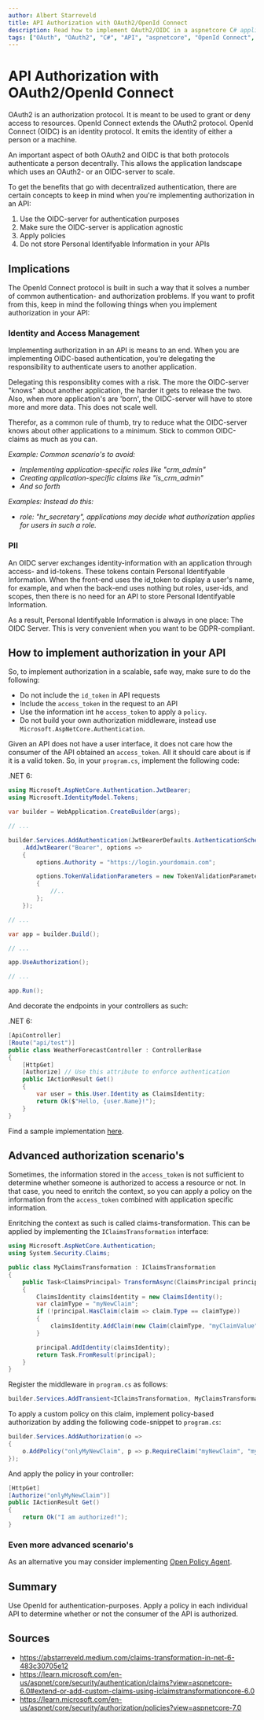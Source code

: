 ```yaml
---
author: Albert Starreveld
title: API Authorization with OAuth2/OpenId Connect
description: Read how to implement OAuth2/OIDC in a aspnetcore C# application.
tags: ["OAuth", "OAuth2", "C#", "API", "aspnetcore", "OpenId Connect", "access_tokens"]
---
```

# API Authorization with OAuth2/OpenId Connect

OAuth2 is an authorization protocol. It is meant to be used to grant or deny access to resources. OpenId Connect extends the OAuth2 protocol. OpenId Connect (OIDC) is an identity protocol. It emits the identity of either a person or a machine.

An important aspect of both OAuth2 and OIDC is that both protocols authenticate a person decentrally. This allows the application landscape which uses an OAuth2- or an OIDC-server to scale. 

To get the benefits that go with decentralized authentication, there are certain concepts to keep in mind when you're implementing authorization in an API:

1. Use the OIDC-server for authentication purposes
2. Make sure the OIDC-server is application agnostic
3. Apply policies
4. Do not store Personal Identifyable Information in your APIs

## Implications

The OpenId Connect protocol is built in such a way that it solves a number of common authentication- and authorization problems. If you want to profit from this, keep in mind the following things when you implement authorization in your API:

### Identity and Access Management

Implementing authorization in an API is means to an end. When you are implementing OIDC-based authentication, you're delegating the responsibility to authenticate users to another application.

Delegating this responsiblity comes with a risk. The more the OIDC-server "knows" about another application, the harder it gets to release the two. Also, when more application's are 'born', the OIDC-server will have to store more and more data. This does not scale well. 

Therefor, as a common rule of thumb, try to reduce what the OIDC-server knows about other applications to a minimum. Stick to common OIDC-claims as much as you can.

_Example: Common scenario's to avoid:_

* _Implementing application-specific roles like "crm_admin"_
* _Creating application-specific claims like "is_crm_admin"_
* _And so forth_

_Examples: Instead do this:_
* _role: "hr_secretary", applications may decide what authorization applies for users in such a role._

### PII
An OIDC server exchanges identity-information with an application through access- and id-tokens. These tokens contain Personal Identifyable Information. When the front-end uses the id_token to display a user's name, for example, and when the back-end uses nothing but roles, user-ids, and scopes, then there is no need for an API to store Personal Identifyable Information. 

As a result, Personal Identifyable Information is always in one place: The OIDC Server. This is very convenient when you want to be GDPR-compliant.

## How to implement authorization in your API
So, to implement authorization in a scalable, safe way, make sure to do the following:

* Do not include the `id_token` in API requests
* Include the `access_token` in the request to an API
* Use the information int he `access_token` to apply a `policy`.
* Do not build your own authorization middleware, instead use `Microsoft.AspNetCore.Authentication`.

Given an API does not have a user interface, it does not care how the consumer of the API obtained an `access_token`. All it should care about is if it is a valid token. So, in your `program.cs`, implement the following code:

.NET 6:

```csharp
using Microsoft.AspNetCore.Authentication.JwtBearer;
using Microsoft.IdentityModel.Tokens;

var builder = WebApplication.CreateBuilder(args);

// ...

builder.Services.AddAuthentication(JwtBearerDefaults.AuthenticationScheme)
    .AddJwtBearer("Bearer", options =>
    {
        options.Authority = "https://login.yourdomain.com";

        options.TokenValidationParameters = new TokenValidationParameters
        {
            //..
        };
    });

// ...

var app = builder.Build();

// ...

app.UseAuthorization();

// ...

app.Run();
```

And decorate the endpoints in your controllers as such:

.NET 6:

```csharp
[ApiController]
[Route("api/test")]
public class WeatherForecastController : ControllerBase
{
    [HttpGet]
    [Authorize] // Use this attribute to enforce authentication
    public IActionResult Get()
    {
        var user = this.User.Identity as ClaimsIdentity;
        return Ok($"Hello, {user.Name}!");
    }
}
```

Find a sample implementation [here](https://github.com/thecloudnativewebapp/GoCloudNative.Bff/blob/main/docs/Integration-Manuals/Integrating-With-Identity-Providers/IdentityServer4/src/Api/Program.cs).

## Advanced authorization scenario's

Sometimes, the information stored in the `access_token` is not sufficient to determine whether someone is authorized to access a resource or not. In that case, you need to enritch the context, so you can apply a policy on the information from the `access_token` combined with application specific information. 

Enritching the context as such is called claims-transformation. This can be applied by implementing the `IClaimsTransformation` interface:

```csharp
using Microsoft.AspNetCore.Authentication;
using System.Security.Claims;

public class MyClaimsTransformation : IClaimsTransformation
{
    public Task<ClaimsPrincipal> TransformAsync(ClaimsPrincipal principal)
    {
        ClaimsIdentity claimsIdentity = new ClaimsIdentity();
        var claimType = "myNewClaim";
        if (!principal.HasClaim(claim => claim.Type == claimType))
        {
            claimsIdentity.AddClaim(new Claim(claimType, "myClaimValue"));
        }

        principal.AddIdentity(claimsIdentity);
        return Task.FromResult(principal);
    }
}
```

Register the middleware in `program.cs` as follows:

```csharp
builder.Services.AddTransient<IClaimsTransformation, MyClaimsTransformation>();
```

To apply a custom policy on this claim, implement policy-based authorization by adding the following code-snippet to `program.cs`:

```csharp
builder.Services.AddAuthorization(o =>
{
    o.AddPolicy("onlyMyNewClaim", p => p.RequireClaim("myNewClaim", "myClaimValue"));
});
```

And apply the policy in your controller:
```csharp
[HttpGet]
[Authorize("onlyMyNewClaim")]
public IActionResult Get()
{
    return Ok("I am authorized!");
}
```

### Even more advanced scenario's

As an alternative you may consider implementing [Open Policy Agent](https://www.openpolicyagent.org/).

## Summary
Use OpenId for authentication-purposes. Apply a policy in each individual API to determine whether or not the consumer of the API is authorized.

## Sources

* https://abstarreveld.medium.com/claims-transformation-in-net-6-483c30705e12
* https://learn.microsoft.com/en-us/aspnet/core/security/authentication/claims?view=aspnetcore-6.0#extend-or-add-custom-claims-using-iclaimstransformationcore-6.0
* https://learn.microsoft.com/en-us/aspnet/core/security/authorization/policies?view=aspnetcore-7.0